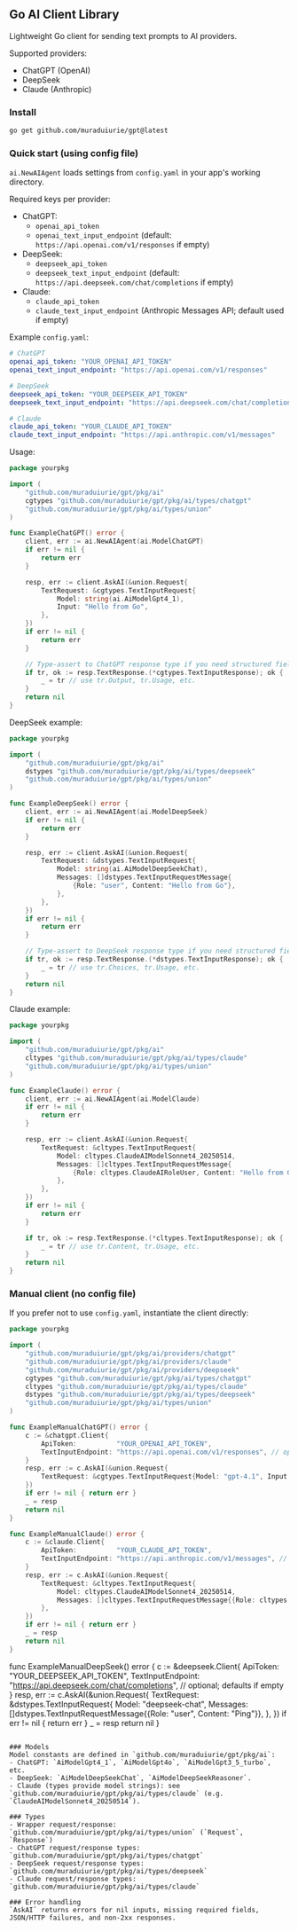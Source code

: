 ## Go AI Client Library

Lightweight Go client for sending text prompts to AI providers.

Supported providers:
- ChatGPT (OpenAI)
- DeepSeek
- Claude (Anthropic)

### Install
```bash
go get github.com/muraduiurie/gpt@latest
```

### Quick start (using config file)
`ai.NewAIAgent` loads settings from `config.yaml` in your app's working directory.

Required keys per provider:
- ChatGPT:
  - `openai_api_token`
  - `openai_text_input_endpoint` (default: `https://api.openai.com/v1/responses` if empty)
- DeepSeek:
  - `deepseek_api_token`
  - `deepseek_text_input_endpoint` (default: `https://api.deepseek.com/chat/completions` if empty)
- Claude:
  - `claude_api_token`
  - `claude_text_input_endpoint` (Anthropic Messages API; default used if empty)

Example `config.yaml`:
```yaml
# ChatGPT
openai_api_token: "YOUR_OPENAI_API_TOKEN"
openai_text_input_endpoint: "https://api.openai.com/v1/responses"

# DeepSeek
deepseek_api_token: "YOUR_DEEPSEEK_API_TOKEN"
deepseek_text_input_endpoint: "https://api.deepseek.com/chat/completions"

# Claude
claude_api_token: "YOUR_CLAUDE_API_TOKEN"
claude_text_input_endpoint: "https://api.anthropic.com/v1/messages"
```

Usage:
```go
package yourpkg

import (
    "github.com/muraduiurie/gpt/pkg/ai"
    cgtypes "github.com/muraduiurie/gpt/pkg/ai/types/chatgpt"
    "github.com/muraduiurie/gpt/pkg/ai/types/union"
)

func ExampleChatGPT() error {
    client, err := ai.NewAIAgent(ai.ModelChatGPT)
    if err != nil {
        return err
    }

    resp, err := client.AskAI(&union.Request{
        TextRequest: &cgtypes.TextInputRequest{
            Model: string(ai.AiModelGpt4_1),
            Input: "Hello from Go",
        },
    })
    if err != nil {
        return err
    }

    // Type-assert to ChatGPT response type if you need structured fields
    if tr, ok := resp.TextResponse.(*cgtypes.TextInputResponse); ok {
        _ = tr // use tr.Output, tr.Usage, etc.
    }
    return nil
}
```

DeepSeek example:
```go
package yourpkg

import (
    "github.com/muraduiurie/gpt/pkg/ai"
    dstypes "github.com/muraduiurie/gpt/pkg/ai/types/deepseek"
    "github.com/muraduiurie/gpt/pkg/ai/types/union"
)

func ExampleDeepSeek() error {
    client, err := ai.NewAIAgent(ai.ModelDeepSeek)
    if err != nil {
        return err
    }

    resp, err := client.AskAI(&union.Request{
        TextRequest: &dstypes.TextInputRequest{
            Model: string(ai.AiModelDeepSeekChat),
            Messages: []dstypes.TextInputRequestMessage{
                {Role: "user", Content: "Hello from Go"},
            },
        },
    })
    if err != nil {
        return err
    }

    // Type-assert to DeepSeek response type if you need structured fields
    if tr, ok := resp.TextResponse.(*dstypes.TextInputResponse); ok {
        _ = tr // use tr.Choices, tr.Usage, etc.
    }
    return nil
}
```

Claude example:
```go
package yourpkg

import (
    "github.com/muraduiurie/gpt/pkg/ai"
    cltypes "github.com/muraduiurie/gpt/pkg/ai/types/claude"
    "github.com/muraduiurie/gpt/pkg/ai/types/union"
)

func ExampleClaude() error {
    client, err := ai.NewAIAgent(ai.ModelClaude)
    if err != nil {
        return err
    }

    resp, err := client.AskAI(&union.Request{
        TextRequest: &cltypes.TextInputRequest{
            Model: cltypes.ClaudeAIModelSonnet4_20250514,
            Messages: []cltypes.TextInputRequestMessage{
                {Role: cltypes.ClaudeAIRoleUser, Content: "Hello from Go"},
            },
        },
    })
    if err != nil {
        return err
    }

    if tr, ok := resp.TextResponse.(*cltypes.TextInputResponse); ok {
        _ = tr // use tr.Content, tr.Usage, etc.
    }
    return nil
}
```

### Manual client (no config file)
If you prefer not to use `config.yaml`, instantiate the client directly:

```go
package yourpkg

import (
    "github.com/muraduiurie/gpt/pkg/ai/providers/chatgpt"
    "github.com/muraduiurie/gpt/pkg/ai/providers/claude"
    "github.com/muraduiurie/gpt/pkg/ai/providers/deepseek"
    cgtypes "github.com/muraduiurie/gpt/pkg/ai/types/chatgpt"
    cltypes "github.com/muraduiurie/gpt/pkg/ai/types/claude"
    dstypes "github.com/muraduiurie/gpt/pkg/ai/types/deepseek"
    "github.com/muraduiurie/gpt/pkg/ai/types/union"
)

func ExampleManualChatGPT() error {
    c := &chatgpt.Client{
        ApiToken:          "YOUR_OPENAI_API_TOKEN",
        TextInputEndpoint: "https://api.openai.com/v1/responses", // optional; defaults if empty
    }
    resp, err := c.AskAI(&union.Request{
        TextRequest: &cgtypes.TextInputRequest{Model: "gpt-4.1", Input: "Ping"},
    })
    if err != nil { return err }
    _ = resp
    return nil
}

func ExampleManualClaude() error {
    c := &claude.Client{
        ApiToken:          "YOUR_CLAUDE_API_TOKEN",
        TextInputEndpoint: "https://api.anthropic.com/v1/messages", // optional; defaults if empty
    }
    resp, err := c.AskAI(&union.Request{
        TextRequest: &cltypes.TextInputRequest{
            Model: cltypes.ClaudeAIModelSonnet4_20250514,
            Messages: []cltypes.TextInputRequestMessage{{Role: cltypes.ClaudeAIRoleUser, Content: "Ping"}},
        },
    })
    if err != nil { return err }
    _ = resp
    return nil
}
```
func ExampleManualDeepSeek() error {
    c := &deepseek.Client{
        ApiToken:          "YOUR_DEEPSEEK_API_TOKEN",
        TextInputEndpoint: "https://api.deepseek.com/chat/completions", // optional; defaults if empty
    }
    resp, err := c.AskAI(&union.Request{
        TextRequest: &dstypes.TextInputRequest{
            Model: "deepseek-chat",
            Messages: []dstypes.TextInputRequestMessage{{Role: "user", Content: "Ping"}},
        },
    })
    if err != nil { return err }
    _ = resp
    return nil
}
```

### Models
Model constants are defined in `github.com/muraduiurie/gpt/pkg/ai`:
- ChatGPT: `AiModelGpt4_1`, `AiModelGpt4o`, `AiModelGpt3_5_turbo`, etc.
- DeepSeek: `AiModelDeepSeekChat`, `AiModelDeepSeekReasoner`.
- Claude (types provide model strings): see `github.com/muraduiurie/gpt/pkg/ai/types/claude` (e.g. `ClaudeAIModelSonnet4_20250514`).

### Types
- Wrapper request/response: `github.com/muraduiurie/gpt/pkg/ai/types/union` (`Request`, `Response`)
- ChatGPT request/response types: `github.com/muraduiurie/gpt/pkg/ai/types/chatgpt`
- DeepSeek request/response types: `github.com/muraduiurie/gpt/pkg/ai/types/deepseek`
- Claude request/response types: `github.com/muraduiurie/gpt/pkg/ai/types/claude`

### Error handling
`AskAI` returns errors for nil inputs, missing required fields, JSON/HTTP failures, and non-2xx responses.




